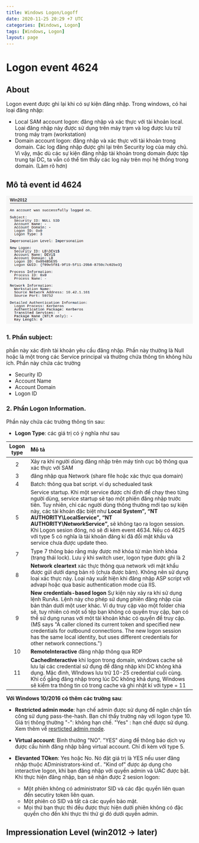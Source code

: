 ```yaml
---
title: Windows Logon/Logoff
date: 2020-11-25 20:29 +7 UTC
categories: [Windows, Logon]
tags: [Windows, Logon]
layout: page
---
```


# Logon event 4624

## About
Logon event được ghi lại khi có sự kiện đăng nhập. Trong windows, có hai loại đăng nhập:
- Local SAM account logon: đăng nhập và xác thực với tài khoản local.  
Lọai đăng nhập này được sử dụng trên máy trạm và log được lưu trữ trong máy trạm (workstation)
- Domain account logon: đăng nhập và xác thực với tài khoản trong domain. Các log đăng nhập được ghi lại trên Security log của máy chủ. Vì vậy, mặc dù các sự kiện đăng nhập tài khoản trong domain được tập trung tại DC, ta vẫn có thể tìm thấy các log này trên mọi hệ thống trong domain. (Làm rõ hơn)

## Mô tả event id 4624


!['event_4624'](img/winlogon/2020-11-02-eventid4624-examp.png "event id 4624")

### 1. Phần subject:
phần này xác định tài khoản yêu cầu đăng nhập. Phần này thường là Null hoặc là một trong các Service principal và thường chứa thông tin không hữu ích. Phần này chứa các trường
- Security ID
- Account Name
- Account Domain
- Logon ID

### 2. Phần Logon Information.
Phần này chứa các trường thông tin sau:  
- **Logon Type**: các giá trị có ý nghĩa như sau  

| Logon type | Mô tả |
| :---: | :--- |
| 2 | Xảy ra khi người dùng đăng nhập trên máy tính cục bộ thông qua xác thực với SAM |
| 3 | đăng nhập qua Network (share file hoặc xác thực qua domain) |
| 4 | Batch: thông qua bat script. ví dụ schedualed task |
| 5 | Service startup. Khi một service được chỉ định để chạy theo từng người dùng, service startup sẽ tạo một phiên đăng nhập trước tiên. Tuy nhiên, chỉ các người dùng thông thường mới tạo sự kiện này, các tài khoản đặc biệt như **Local System”, “NT AUTHORITY\LocalService”,  “NT AUTHORITY\NetworkService”,** sẽ không tạo ra logon session. Khi Logon sesion đóng, nó sẽ đi kèm event 4634. Nếu có 4625 với type 5 có nghĩa là tài khoản đăng kí đã đổi mật khẩu và service chưa được update theo. |
| 7 | Type 7 thông báo rằng máy được mở khóa từ màn hình khóa (trạng thái lock). Lưu ý khi switch user, logon type được ghi là 2 |
| 8 | **Network cleartext** xác thực thông qua network với mật khẩu được gửi dưới dạng bản rõ (chưa được băm). Không nên sử dụng loại xác thực này. Loại này xuất hiện khi đăng nhập ASP script với advapi hoặc qua basic authentication mode của IIS. |
| 9 | **New credentials-based logon** Sự kiện này xảy ra khi sử dụng lệnh RunAs. Lệnh này cho phép sử dụng phiên đăng nhập của bản thân dưới một user khác. Ví dụ truy cập vào một folder chia sẻ, tuy nhiên có một số tệp bạn không có quyền truy cập, bạn có thể sử dụng runas với một tài khoản khác có quyền để truy cập. (MS says "A caller cloned its current token and specified new credentials for outbound connections. The new logon session has the same local identity, but uses different credentials for other network connections.")|
| 10 | **RemoteInteractive** đăng nhập thông qua RDP |
| 11 | **CachedInteractive** khi logon trong domain, windows cache sẽ lưu lại các credential sử đụng để đăng nhập khi DC không khả dụng. Mặc đinh, WIndows lưu trữ 10-25 credential cuối cùng. Khi cố gắng đăng nhập trong lúc DC không khả dụng, Windows sẽ kiểm tra thông tin có trong cache và ghi nhật kí với type = 11 |

**Với Windows 10/2016 có thêm các trường sau**:
- **Restricted admin mode**: hạn chế admin được sử dụng để ngăn chặn tấn công sử dụng pass-the-hash. Bạn chỉ thấy trường này với logon type 10. Giá trị thông thường "-": không hạn chế. "Yes" : hạn chế được sử dụng.  
Xem thêm về [resrticted admin mode](2020-11-02-restricted-admin-rdp.md).

- **Virtual account**: Bình thường "NO". "YES" dùng để thông báo dịch vụ được cấu hình đăng nhập bằng virtual account. Chỉ đi kèm với type 5.
- **Elevanted TOken**: Yes hoặc No. Nó đặt giá trị là YES nếu user đăng nhập thuộc ADministrators-kind of.. "Kind of"  được áp dụng cho interactive logon, khi bạn đăng nhập với quyền admin và UAC được bật. Khi thực hiện đăng nhập, bạn sẽ nhận được 2 sesion logon:
    - Một phiên không có administrator SID và các đặc quyền liên quan đến secutiry token liên quan.
    - Một phiên có SID và tất cả các quyền bảo mật.
    - Mọi thứ bạn thực thi đều được thực hiện dưới phiên không có đặc quyền cho đến khi thực thi thứ gì đó dưới quyền admin.

## Impressionation Level (win2012 -> later)

